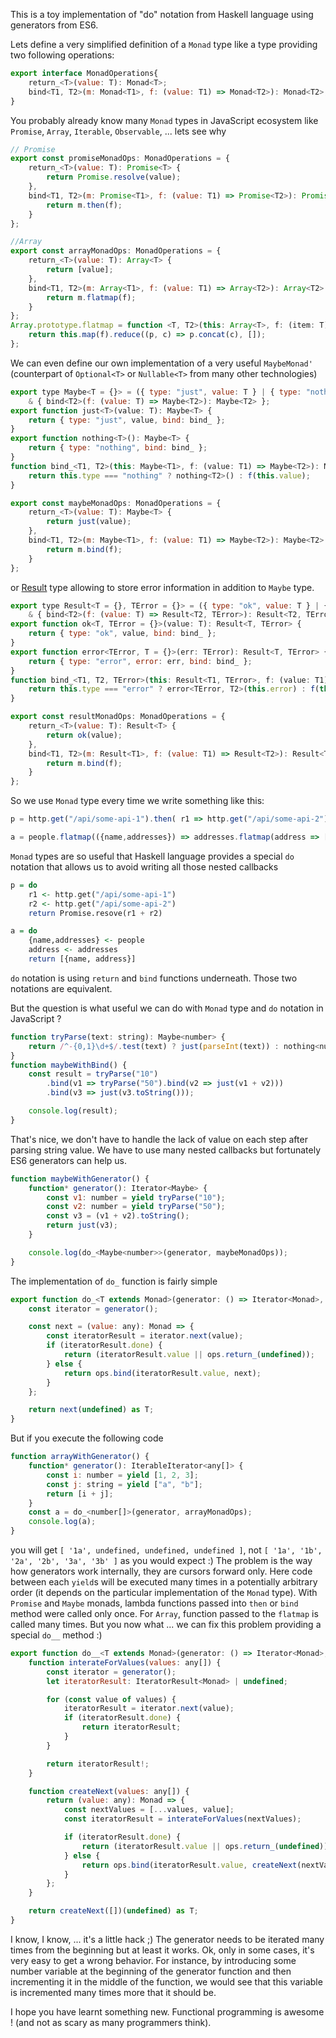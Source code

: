 This is a toy implementation of "do" notation from Haskell language using generators from ES6.

Lets define a very simplified definition of a `Monad`  type like a type providing two following operations:

```javascript
export interface MonadOperations{
	return_<T>(value: T): Monad<T>;
	bind<T1, T2>(m: Monad<T1>, f: (value: T1) => Monad<T2>): Monad<T2>;
}
```

You probably already know many `Monad` types in JavaScript ecosystem like `Promise`, `Array`, `Iterable`, `Observable`, ... lets see why

```javascript
// Promise
export const promiseMonadOps: MonadOperations = {
    return_<T>(value: T): Promise<T> {
        return Promise.resolve(value);
    },
    bind<T1, T2>(m: Promise<T1>, f: (value: T1) => Promise<T2>): Promise<T2> {
        return m.then(f);
    }
};

//Array
export const arrayMonadOps: MonadOperations = {
    return_<T>(value: T): Array<T> {
        return [value];
    },
    bind<T1, T2>(m: Array<T1>, f: (value: T1) => Array<T2>): Array<T2> {
        return m.flatmap(f);
    }
};
Array.prototype.flatmap = function <T, T2>(this: Array<T>, f: (item: T) => T2[]): T2[] {
    return this.map(f).reduce((p, c) => p.concat(c), []);
};
```

We can even define our own implementation of a very useful `MaybeMonad'` (counterpart of `Optional<T>` or `Nullable<T>` from many other technologies)

```javascript
export type Maybe<T = {}> = ({ type: "just", value: T } | { type: "nothing" })
    & { bind<T2>(f: (value: T) => Maybe<T2>): Maybe<T2> };
export function just<T>(value: T): Maybe<T> {
    return { type: "just", value, bind: bind_ };
}
export function nothing<T>(): Maybe<T> {
    return { type: "nothing", bind: bind_ };
}
function bind_<T1, T2>(this: Maybe<T1>, f: (value: T1) => Maybe<T2>): Maybe<T2> {
    return this.type === "nothing" ? nothing<T2>() : f(this.value);
}

export const maybeMonadOps: MonadOperations = {
    return_<T>(value: T): Maybe<T> {
        return just(value);
    },
    bind<T1, T2>(m: Maybe<T1>, f: (value: T1) => Maybe<T2>): Maybe<T2> {
        return m.bind(f);
    }
};
```

or [Result](https://docs.microsoft.com/en-us/dotnet/fsharp/language-reference/results) type allowing to store error information in addition to `Maybe` type.

```javascript 
export type Result<T = {}, TError = {}> = ({ type: "ok", value: T } | { type: "error", error: TError })
    & { bind<T2>(f: (value: T) => Result<T2, TError>): Result<T2, TError> };
export function ok<T, TError = {}>(value: T): Result<T, TError> {
    return { type: "ok", value, bind: bind_ };
}
export function error<TError, T = {}>(err: TError): Result<T, TError> {
    return { type: "error", error: err, bind: bind_ };
}
function bind_<T1, T2, TError>(this: Result<T1, TError>, f: (value: T1) => Result<T2, TError>): Result<T2, TError> {
    return this.type === "error" ? error<TError, T2>(this.error) : f(this.value);
}

export const resultMonadOps: MonadOperations = {
    return_<T>(value: T): Result<T> {
        return ok(value);
    },
    bind<T1, T2>(m: Result<T1>, f: (value: T1) => Result<T2>): Result<T2> {
        return m.bind(f);
    }
};
```

So we use `Monad` type every time we write something like this:

```javascript
p = http.get("/api/some-api-1").then( r1 => http.get("/api/some-api-2").then( r2 => Promise.resove(r1 + r2)));

a = people.flatmap(({name,addresses}) => addresses.flatmap(address => [{name, address}] ));
```

`Monad` types are so useful that Haskell language provides a special `do` notation that allows us to avoid writing all those nested callbacks

```haskell
p = do
	r1 <- http.get("/api/some-api-1")
	r2 <- http.get("/api/some-api-2")
	return Promise.resove(r1 + r2)

a = do
	{name,addresses} <- people
	address <- addresses
	return [{name, address}]	
```

`do` notation is using `return` and `bind` functions underneath. Those two notations are equivalent.

But the question is what useful we can do with `Monad` type and `do` notation in JavaScript ? 

```javascript
function tryParse(text: string): Maybe<number> {
    return /^-{0,1}\d+$/.test(text) ? just(parseInt(text)) : nothing<number>();
}
function maybeWithBind() {
    const result = tryParse("10")
        .bind(v1 => tryParse("50").bind(v2 => just(v1 + v2)))
        .bind(v3 => just(v3.toString()));

    console.log(result);
}
```
That's nice, we don't have to handle the lack of value on each step after parsing string value. We have to use many nested callbacks but fortunately ES6 generators can help us.

```javascript
function maybeWithGenerator() {
    function* generator(): Iterator<Maybe> {
        const v1: number = yield tryParse("10");
        const v2: number = yield tryParse("50");
        const v3 = (v1 + v2).toString();
        return just(v3);
    }

    console.log(do_<Maybe<number>>(generator, maybeMonadOps));
}
```

The implementation of `do_` function is fairly simple

```javascript
export function do_<T extends Monad>(generator: () => Iterator<Monad>, ops: MonadOperations): T {
    const iterator = generator();

    const next = (value: any): Monad => {
        const iteratorResult = iterator.next(value);
        if (iteratorResult.done) {
            return (iteratorResult.value || ops.return_(undefined));
        } else {
            return ops.bind(iteratorResult.value, next);
        }
    };

    return next(undefined) as T;
}
```

But if you execute the following code

```javascript
function arrayWithGenerator() {
    function* generator(): IterableIterator<any[]> {
        const i: number = yield [1, 2, 3];
        const j: string = yield ["a", "b"];
        return [i + j];
    }
    const a = do_<number[]>(generator, arrayMonadOps);
    console.log(a);
}
```

you will get `[ '1a', undefined, undefined, undefined ]`, not `[ '1a', '1b', '2a', '2b', '3a', '3b' ]` as you would expect :) The problem is the way how generators work internally, they are cursors forward only. Here code between each `yield`s will be executed many times in a potentially arbitrary order (it depends on the particular implementation of the `Monad` type). With `Promise` and `Maybe` monads, lambda functions passed into `then` or `bind` method were called only once. For `Array`, function passed to the `flatmap` is called many times. But you now what ... we can fix this problem providing a special `do__` method :)

```javascript
export function do__<T extends Monad>(generator: () => Iterator<Monad>, ops: MonadOperations): T {
    function interateForValues(values: any[]) {
        const iterator = generator();
        let iteratorResult: IteratorResult<Monad> | undefined;

        for (const value of values) {
            iteratorResult = iterator.next(value);
            if (iteratorResult.done) {
                return iteratorResult;
            }
        }

        return iteratorResult!;
    }

    function createNext(values: any[]) {
        return (value: any): Monad => {
            const nextValues = [...values, value];
            const iteratorResult = interateForValues(nextValues);

            if (iteratorResult.done) {
                return (iteratorResult.value || ops.return_(undefined));
            } else {
                return ops.bind(iteratorResult.value, createNext(nextValues));
            }
        };
    }

    return createNext([])(undefined) as T;
}
```

I know, I know, ... it's a little hack ;) The generator needs to be iterated many times from the beginning but at least it works. Ok, only in some cases, it's very easy to get a wrong behavior. For instance, by introducing some number variable at the beginning of the generator function and then incrementing it in the middle of the function, we would see that this variable is incremented many times more that it should be.

I hope you have learnt something new. Functional programming is awesome ! (and not as scary as many programmers think).

